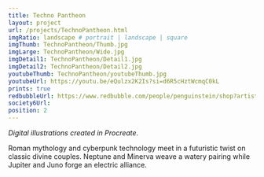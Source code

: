 ```yaml
---
title: Techno Pantheon
layout: project
url: /projects/TechnoPantheon.html
imgRatio: landscape # portrait | landscape | square
imgThumb: TechnoPantheon/Thumb.jpg
imgLarge: TechnoPantheon/Wide.jpg
imgDetail1: TechnoPantheon/Detail1.jpg
imgDetail2: TechnoPantheon/Detail2.jpg
youtubeThumb: TechnoPantheon/youtubeThumb.jpg
youtubeUrl: https://youtu.be/eQulzx2K2Is?si=d6R5cHztWcmqC0kL
prints: true
redbubbleUrl: https://www.redbubble.com/people/penguinstein/shop?artistUserName=penguinstein&asc=u&collections=4342465
society6Url: 
position: 2
---
```


*Digital illustrations created in Procreate.*

Roman mythology and cyberpunk technology meet in a futuristic twist on classic divine couples. Neptune and Minerva weave a watery pairing while Jupiter and Juno forge an electric alliance.
